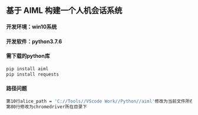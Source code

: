 ## 基于  AIML 构建一个人机会话系统
#### 开发环境：win10系统
#### 开发软件：python3.7.6
#### 需下载的python库
```bash
pip install aiml
pip install requests
```
#### 路径问题
 ```bash
 第10行alice_path = 'C://Tools//VScode Work//Python//aiml'修改为当前文件所在路径
 第80行修改为chromedriver所在目录下
 ```